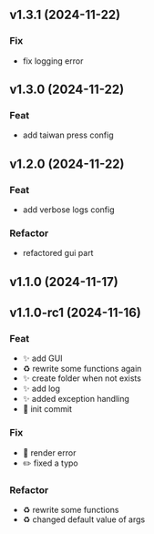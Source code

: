 ## v1.3.1 (2024-11-22)

### Fix

- fix logging error

## v1.3.0 (2024-11-22)

### Feat

- add taiwan press config

## v1.2.0 (2024-11-22)

### Feat

- add verbose logs config

### Refactor

- refactored gui part

## v1.1.0 (2024-11-17)

## v1.1.0-rc1 (2024-11-16)

### Feat

- :sparkles: add GUI
- :recycle: rewrite some functions again
- :sparkles: create folder when not exists
- :sparkles: add log
- :sparkles: added exception handling
- :tada: init commit

### Fix

- :memo: render error
- :pencil2: fixed a typo

### Refactor

- :recycle: rewrite some functions
- :recycle: changed default value of args
